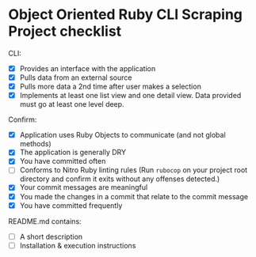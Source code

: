 # Object Oriented Ruby CLI Scraping Project checklist

CLI:
- [X] Provides an interface with the application
- [X] Pulls data from an external source
- [X] Pulls more data a 2nd time after user makes a selection
- [X] Implements at least one list view and one detail view. Data provided must go at least one level deep.

Confirm:
- [X] Application uses Ruby Objects to communicate (and not global methods)
- [X] The application is generally DRY
- [X] You have committed often
- [ ] Conforms to Nitro Ruby linting rules (Run `rubocop` on your project root directory and confirm it exits without any offenses detected.)
- [X] Your commit messages are meaningful
- [X] You made the changes in a commit that relate to the commit message
- [X] You have committed frequently

README.md contains:
- [ ] A short description
- [ ] Installation & execution instructions
